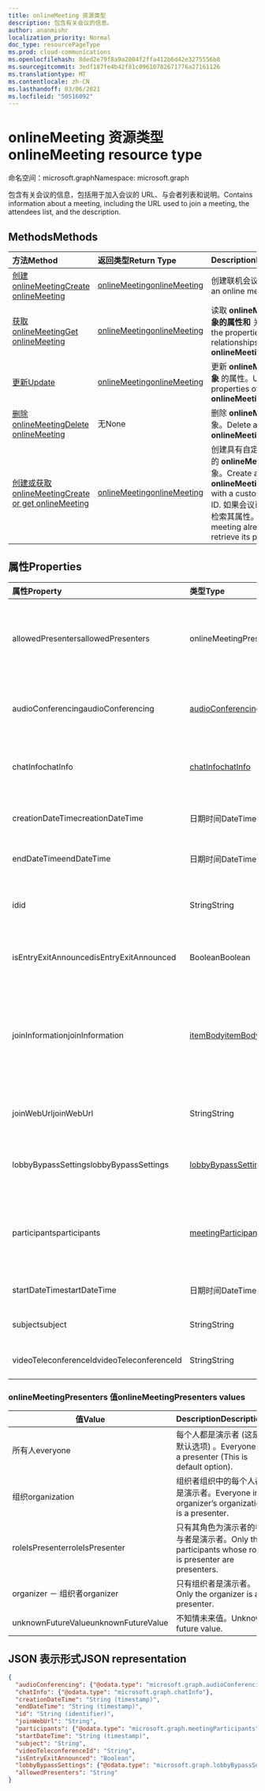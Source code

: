 ```yaml
---
title: onlineMeeting 资源类型
description: 包含有关会议的信息。
author: ananmishr
localization_priority: Normal
doc_type: resourcePageType
ms.prod: cloud-communications
ms.openlocfilehash: 8ded2e79f8a9a2004f2ffa412b6d42e3275556b8
ms.sourcegitcommit: 3edf187fe4b42f81c09610782671776a27161126
ms.translationtype: MT
ms.contentlocale: zh-CN
ms.lasthandoff: 03/06/2021
ms.locfileid: "50516092"
---
```

# <a name="onlinemeeting-resource-type"></a><span data-ttu-id="a3ff1-103">onlineMeeting 资源类型</span><span class="sxs-lookup"><span data-stu-id="a3ff1-103">onlineMeeting resource type</span></span>

<span data-ttu-id="a3ff1-104">命名空间：microsoft.graph</span><span class="sxs-lookup"><span data-stu-id="a3ff1-104">Namespace: microsoft.graph</span></span>

<span data-ttu-id="a3ff1-105">包含有关会议的信息，包括用于加入会议的 URL、与会者列表和说明。</span><span class="sxs-lookup"><span data-stu-id="a3ff1-105">Contains information about a meeting, including the URL used to join a meeting, the attendees list, and the description.</span></span>

## <a name="methods"></a><span data-ttu-id="a3ff1-106">Methods</span><span class="sxs-lookup"><span data-stu-id="a3ff1-106">Methods</span></span>

| <span data-ttu-id="a3ff1-107">方法</span><span class="sxs-lookup"><span data-stu-id="a3ff1-107">Method</span></span>                                                             | <span data-ttu-id="a3ff1-108">返回类型</span><span class="sxs-lookup"><span data-stu-id="a3ff1-108">Return Type</span></span>                       | <span data-ttu-id="a3ff1-109">Description</span><span class="sxs-lookup"><span data-stu-id="a3ff1-109">Description</span></span>                                                                                                  |
| :----------------------------------------------------------------- | :-------------------------------- | :----------------------------------------------------------------------------------------------------------- |
| [<span data-ttu-id="a3ff1-110">创建 onlineMeeting</span><span class="sxs-lookup"><span data-stu-id="a3ff1-110">Create onlineMeeting</span></span>](../api/application-post-onlineMeetings.md)  | [<span data-ttu-id="a3ff1-111">onlineMeeting</span><span class="sxs-lookup"><span data-stu-id="a3ff1-111">onlineMeeting</span></span>](onlinemeeting.md) | <span data-ttu-id="a3ff1-112">创建联机会议。</span><span class="sxs-lookup"><span data-stu-id="a3ff1-112">Create an online meeting.</span></span>                                                                                    |
| [<span data-ttu-id="a3ff1-113">获取 onlineMeeting</span><span class="sxs-lookup"><span data-stu-id="a3ff1-113">Get onlineMeeting</span></span>](../api/onlinemeeting-get.md)                   | [<span data-ttu-id="a3ff1-114">onlineMeeting</span><span class="sxs-lookup"><span data-stu-id="a3ff1-114">onlineMeeting</span></span>](onlinemeeting.md) | <span data-ttu-id="a3ff1-115">读取 **onlineMeeting 对象的属性和** 关系。</span><span class="sxs-lookup"><span data-stu-id="a3ff1-115">Read the properties and relationships of an **onlineMeeting** object.</span></span>                                        |
| [<span data-ttu-id="a3ff1-116">更新</span><span class="sxs-lookup"><span data-stu-id="a3ff1-116">Update</span></span>](../api/onlinemeeting-update.md)                           | [<span data-ttu-id="a3ff1-117">onlineMeeting</span><span class="sxs-lookup"><span data-stu-id="a3ff1-117">onlineMeeting</span></span>](onlinemeeting.md) | <span data-ttu-id="a3ff1-118">更新 **onlineMeeting 对象** 的属性。</span><span class="sxs-lookup"><span data-stu-id="a3ff1-118">Update the properties of an **onlineMeeting** object.</span></span> |
| [<span data-ttu-id="a3ff1-119">删除 onlineMeeting</span><span class="sxs-lookup"><span data-stu-id="a3ff1-119">Delete onlineMeeting</span></span>](../api/onlinemeeting-delete.md)             | <span data-ttu-id="a3ff1-120">无</span><span class="sxs-lookup"><span data-stu-id="a3ff1-120">None</span></span>                              | <span data-ttu-id="a3ff1-121">删除 **onlineMeeting** 对象。</span><span class="sxs-lookup"><span data-stu-id="a3ff1-121">Delete an **onlineMeeting** object.</span></span>                                                                                    |
| [<span data-ttu-id="a3ff1-122">创建或获取 onlineMeeting</span><span class="sxs-lookup"><span data-stu-id="a3ff1-122">Create or get onlineMeeting</span></span>](../api/onlinemeeting-createorget.md) | [<span data-ttu-id="a3ff1-123">onlineMeeting</span><span class="sxs-lookup"><span data-stu-id="a3ff1-123">onlineMeeting</span></span>](onlinemeeting.md) | <span data-ttu-id="a3ff1-124">创建具有自定义外部 ID 的 **onlineMeeting** 对象。</span><span class="sxs-lookup"><span data-stu-id="a3ff1-124">Create an **onlineMeeting** object with a custom, external ID.</span></span> <span data-ttu-id="a3ff1-125">如果会议已存在，请检索其属性。</span><span class="sxs-lookup"><span data-stu-id="a3ff1-125">If the meeting already exists, retrieve its properties.</span></span> |

## <a name="properties"></a><span data-ttu-id="a3ff1-126">属性</span><span class="sxs-lookup"><span data-stu-id="a3ff1-126">Properties</span></span>

| <span data-ttu-id="a3ff1-127">属性</span><span class="sxs-lookup"><span data-stu-id="a3ff1-127">Property</span></span>              | <span data-ttu-id="a3ff1-128">类型</span><span class="sxs-lookup"><span data-stu-id="a3ff1-128">Type</span></span>                                          | <span data-ttu-id="a3ff1-129">Description</span><span class="sxs-lookup"><span data-stu-id="a3ff1-129">Description</span></span>                                                                                                                |
| :-------------------- | :-------------------------------------------- | :------------------------------------------------------------------------------------------------------------------------- |
| <span data-ttu-id="a3ff1-130">allowedPresenters</span><span class="sxs-lookup"><span data-stu-id="a3ff1-130">allowedPresenters</span></span>     | <span data-ttu-id="a3ff1-131">onlineMeetingPresenters</span><span class="sxs-lookup"><span data-stu-id="a3ff1-131">onlineMeetingPresenters</span></span>                       | <span data-ttu-id="a3ff1-132">指定可在会议中成为演示者的人。</span><span class="sxs-lookup"><span data-stu-id="a3ff1-132">Specifies who can be a presenter in a meeting.</span></span> <span data-ttu-id="a3ff1-133">下表列出了可能的值。</span><span class="sxs-lookup"><span data-stu-id="a3ff1-133">Possible values are listed in the following table.</span></span>                          |
| <span data-ttu-id="a3ff1-134">audioConferencing</span><span class="sxs-lookup"><span data-stu-id="a3ff1-134">audioConferencing</span></span>     | [<span data-ttu-id="a3ff1-135">audioConferencing</span><span class="sxs-lookup"><span data-stu-id="a3ff1-135">audioConferencing</span></span>](audioconferencing.md)     | <span data-ttu-id="a3ff1-136">电话访问 (联机) 拨入信息。</span><span class="sxs-lookup"><span data-stu-id="a3ff1-136">The phone access (dial-in) information for an online meeting.</span></span> <span data-ttu-id="a3ff1-137">只读。</span><span class="sxs-lookup"><span data-stu-id="a3ff1-137">Read-only.</span></span>                                                   |
| <span data-ttu-id="a3ff1-138">chatInfo</span><span class="sxs-lookup"><span data-stu-id="a3ff1-138">chatInfo</span></span>              | [<span data-ttu-id="a3ff1-139">chatInfo</span><span class="sxs-lookup"><span data-stu-id="a3ff1-139">chatInfo</span></span>](chatinfo.md)                       | <span data-ttu-id="a3ff1-140">与此联机会议关联的聊天信息。</span><span class="sxs-lookup"><span data-stu-id="a3ff1-140">The chat information associated with this online meeting.</span></span>                                                                  |
| <span data-ttu-id="a3ff1-141">creationDateTime</span><span class="sxs-lookup"><span data-stu-id="a3ff1-141">creationDateTime</span></span>      | <span data-ttu-id="a3ff1-142">日期时间</span><span class="sxs-lookup"><span data-stu-id="a3ff1-142">DateTime</span></span>                                      | <span data-ttu-id="a3ff1-143">会议创建时间（UTC）。</span><span class="sxs-lookup"><span data-stu-id="a3ff1-143">The meeting creation time in UTC.</span></span> <span data-ttu-id="a3ff1-144">只读。</span><span class="sxs-lookup"><span data-stu-id="a3ff1-144">Read-only.</span></span>                                                                               |
| <span data-ttu-id="a3ff1-145">endDateTime</span><span class="sxs-lookup"><span data-stu-id="a3ff1-145">endDateTime</span></span>           | <span data-ttu-id="a3ff1-146">日期时间</span><span class="sxs-lookup"><span data-stu-id="a3ff1-146">DateTime</span></span>                                      | <span data-ttu-id="a3ff1-147">会议结束时间（UTC）。</span><span class="sxs-lookup"><span data-stu-id="a3ff1-147">The meeting end time in UTC.</span></span>                                                                                               |
| <span data-ttu-id="a3ff1-148">id</span><span class="sxs-lookup"><span data-stu-id="a3ff1-148">id</span></span>                    | <span data-ttu-id="a3ff1-149">String</span><span class="sxs-lookup"><span data-stu-id="a3ff1-149">String</span></span>                                        | <span data-ttu-id="a3ff1-150">与联机会议关联的默认 ID。</span><span class="sxs-lookup"><span data-stu-id="a3ff1-150">The default ID associated with the online meeting.</span></span> <span data-ttu-id="a3ff1-151">只读。</span><span class="sxs-lookup"><span data-stu-id="a3ff1-151">Read-only.</span></span>                                                              |
| <span data-ttu-id="a3ff1-152">isEntryExitAnnounced</span><span class="sxs-lookup"><span data-stu-id="a3ff1-152">isEntryExitAnnounced</span></span>  | <span data-ttu-id="a3ff1-153">Boolean</span><span class="sxs-lookup"><span data-stu-id="a3ff1-153">Boolean</span></span>                                       | <span data-ttu-id="a3ff1-154">呼叫者加入或离开时是否宣布。</span><span class="sxs-lookup"><span data-stu-id="a3ff1-154">Whether or not to announce when callers join or leave.</span></span>                                                                     |
| <span data-ttu-id="a3ff1-155">joinInformation</span><span class="sxs-lookup"><span data-stu-id="a3ff1-155">joinInformation</span></span>       | [<span data-ttu-id="a3ff1-156">itemBody</span><span class="sxs-lookup"><span data-stu-id="a3ff1-156">itemBody</span></span>](itembody.md)                       | <span data-ttu-id="a3ff1-157">请求 HTTP 标头中指定的语言和区域设置变量的 `Accept-Language` 联接信息。</span><span class="sxs-lookup"><span data-stu-id="a3ff1-157">The join information in the language and locale variant specified in the `Accept-Language` request HTTP header.</span></span> <span data-ttu-id="a3ff1-158">只读。</span><span class="sxs-lookup"><span data-stu-id="a3ff1-158">Read-only.</span></span> |
| <span data-ttu-id="a3ff1-159">joinWebUrl</span><span class="sxs-lookup"><span data-stu-id="a3ff1-159">joinWebUrl</span></span>            | <span data-ttu-id="a3ff1-160">String</span><span class="sxs-lookup"><span data-stu-id="a3ff1-160">String</span></span>                                        | <span data-ttu-id="a3ff1-161">联机会议加入 URL。</span><span class="sxs-lookup"><span data-stu-id="a3ff1-161">The join URL of the online meeting.</span></span> <span data-ttu-id="a3ff1-162">只读。</span><span class="sxs-lookup"><span data-stu-id="a3ff1-162">Read-only.</span></span>                                                                             |
| <span data-ttu-id="a3ff1-163">lobbyBypassSettings</span><span class="sxs-lookup"><span data-stu-id="a3ff1-163">lobbyBypassSettings</span></span>   | [<span data-ttu-id="a3ff1-164">lobbyBypassSettings</span><span class="sxs-lookup"><span data-stu-id="a3ff1-164">lobbyBypassSettings</span></span>](lobbyBypassSettings.md) | <span data-ttu-id="a3ff1-165">指定哪些参与者可以绕过会议厅。</span><span class="sxs-lookup"><span data-stu-id="a3ff1-165">Specifies which participants can bypass the meeting   lobby.</span></span>                                                               |
| <span data-ttu-id="a3ff1-166">participants</span><span class="sxs-lookup"><span data-stu-id="a3ff1-166">participants</span></span>          | [<span data-ttu-id="a3ff1-167">meetingParticipants</span><span class="sxs-lookup"><span data-stu-id="a3ff1-167">meetingParticipants</span></span>](meetingparticipants.md) | <span data-ttu-id="a3ff1-168">与联机会议关联的参与者。</span><span class="sxs-lookup"><span data-stu-id="a3ff1-168">The participants associated with the online meeting.</span></span>  <span data-ttu-id="a3ff1-169">这包括组织者和与会者。</span><span class="sxs-lookup"><span data-stu-id="a3ff1-169">This includes the organizer and the attendees.</span></span>                       |
| <span data-ttu-id="a3ff1-170">startDateTime</span><span class="sxs-lookup"><span data-stu-id="a3ff1-170">startDateTime</span></span>         | <span data-ttu-id="a3ff1-171">日期时间</span><span class="sxs-lookup"><span data-stu-id="a3ff1-171">DateTime</span></span>                                      | <span data-ttu-id="a3ff1-172">会议开始时间（UTC）。</span><span class="sxs-lookup"><span data-stu-id="a3ff1-172">The meeting start time in UTC.</span></span>                                                                                             |
| <span data-ttu-id="a3ff1-173">subject</span><span class="sxs-lookup"><span data-stu-id="a3ff1-173">subject</span></span>               | <span data-ttu-id="a3ff1-174">String</span><span class="sxs-lookup"><span data-stu-id="a3ff1-174">String</span></span>                                        | <span data-ttu-id="a3ff1-175">联机会议的主题。</span><span class="sxs-lookup"><span data-stu-id="a3ff1-175">The subject of the online meeting.</span></span>                                                                                         |
| <span data-ttu-id="a3ff1-176">videoTeleconferenceId</span><span class="sxs-lookup"><span data-stu-id="a3ff1-176">videoTeleconferenceId</span></span> | <span data-ttu-id="a3ff1-177">String</span><span class="sxs-lookup"><span data-stu-id="a3ff1-177">String</span></span>                                        | <span data-ttu-id="a3ff1-178">视频电话会议 ID。</span><span class="sxs-lookup"><span data-stu-id="a3ff1-178">The video teleconferencing ID.</span></span> <span data-ttu-id="a3ff1-179">只读。</span><span class="sxs-lookup"><span data-stu-id="a3ff1-179">Read-only.</span></span>                                                                                  |

### <a name="onlinemeetingpresenters-values"></a><span data-ttu-id="a3ff1-180">onlineMeetingPresenters 值</span><span class="sxs-lookup"><span data-stu-id="a3ff1-180">onlineMeetingPresenters values</span></span>

| <span data-ttu-id="a3ff1-181">值</span><span class="sxs-lookup"><span data-stu-id="a3ff1-181">Value</span></span>              | <span data-ttu-id="a3ff1-182">Description</span><span class="sxs-lookup"><span data-stu-id="a3ff1-182">Description</span></span>                                                   |
| ------------------ | ------------------------------------------------------------- |
| <span data-ttu-id="a3ff1-183">所有人</span><span class="sxs-lookup"><span data-stu-id="a3ff1-183">everyone</span></span>           | <span data-ttu-id="a3ff1-184">每个人都是演示者 (这是默认选项) 。</span><span class="sxs-lookup"><span data-stu-id="a3ff1-184">Everyone is a presenter (This is default option).</span></span>             |
| <span data-ttu-id="a3ff1-185">组织</span><span class="sxs-lookup"><span data-stu-id="a3ff1-185">organization</span></span>       | <span data-ttu-id="a3ff1-186">组织者组织中的每个人都是演示者。</span><span class="sxs-lookup"><span data-stu-id="a3ff1-186">Everyone in organizer’s organization is a presenter.</span></span>          |
| <span data-ttu-id="a3ff1-187">roleIsPresenter</span><span class="sxs-lookup"><span data-stu-id="a3ff1-187">roleIsPresenter</span></span>    | <span data-ttu-id="a3ff1-188">只有其角色为演示者的参与者是演示者。</span><span class="sxs-lookup"><span data-stu-id="a3ff1-188">Only the participants whose role is presenter are presenters.</span></span> |
| <span data-ttu-id="a3ff1-189">organizer － 组织者</span><span class="sxs-lookup"><span data-stu-id="a3ff1-189">organizer</span></span>          | <span data-ttu-id="a3ff1-190">只有组织者是演示者。</span><span class="sxs-lookup"><span data-stu-id="a3ff1-190">Only the organizer  is a presenter.</span></span>                           |
| <span data-ttu-id="a3ff1-191">unknownFutureValue</span><span class="sxs-lookup"><span data-stu-id="a3ff1-191">unknownFutureValue</span></span> | <span data-ttu-id="a3ff1-192">不知情未来值。</span><span class="sxs-lookup"><span data-stu-id="a3ff1-192">Unknow future value.</span></span>                                          |

## <a name="json-representation"></a><span data-ttu-id="a3ff1-193">JSON 表示形式</span><span class="sxs-lookup"><span data-stu-id="a3ff1-193">JSON representation</span></span>

<!-- {
  "blockType": "resource",
  "optionalProperties": [

  ],
  "@odata.type": "microsoft.graph.onlineMeeting"
}-->
```json
{
  "audioConferencing": {"@odata.type": "microsoft.graph.audioConferencing"},
  "chatInfo": {"@odata.type": "microsoft.graph.chatInfo"},
  "creationDateTime": "String (timestamp)",
  "endDateTime": "String (timestamp)",
  "id": "String (identifier)",
  "joinWebUrl": "String",
  "participants": {"@odata.type": "microsoft.graph.meetingParticipants"},
  "startDateTime": "String (timestamp)",
  "subject": "String",
  "videoTeleconferenceId": "String",
  "isEntryExitAnnounced": "Boolean",
  "lobbyBypassSettings": {"@odata.type": "microsoft.graph.lobbyBypassSettings"},
  "allowedPresenters": "String"
}
```

<!-- uuid: 8fcb5dbc-d5aa-4681-8e31-b001d5168d79
2015-10-25 14:57:30 UTC -->
<!-- {
  "type": "#page.annotation",
  "description": "onlineMeeting resource",
  "keywords": "",
  "section": "documentation",
  "tocPath": ""
}-->


